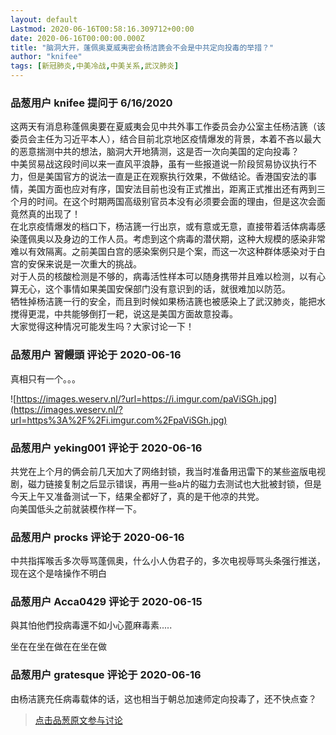 ```yaml
---
layout: default
Lastmod: 2020-06-16T00:58:16.309712+00:00
date: 2020-06-16T00:00:00.000Z
title: "脑洞大开，蓬佩奥夏威夷密会杨洁篪会不会是中共定向投毒的举措？"
author: "knifee"
tags: [新冠肺炎,中美冷战,中美关系,武汉肺炎]
---
```



### 品葱用户 **knifee** 提问于 6/16/2020
    
这两天有消息称蓬佩奥要在夏威夷会见中共外事工作委员会办公室主任杨洁篪（该委员会主任为习近平本人），结合目前北京地区疫情爆发的背景，本着不吝以最大的恶意揣测中共的想法，脑洞大开地猜测，这是否一次向美国的定向投毒？  
中美贸易战这段时间以来一直风平浪静，虽有一些报道说一阶段贸易协议执行不力，但是美国官方的说法一直是正在观察执行效果，不做结论。香港国安法的事情，美国方面也应对有序，国安法目前也没有正式推出，距离正式推出还有两到三个月的时间。在这个时期两国高级别官员本没有必须要会面的理由，但是这次会面竟然真的出现了！  
在北京疫情爆发的档口下，杨洁篪一行出京，或有意或无意，直接带着活体病毒感染蓬佩奥以及身边的工作人员。考虑到这个病毒的潜伏期，这种大规模的感染非常难以有效隔离。之前美国白宫的感染案例只是个案，而这一次这种群体感染对于白宫的安保来说是一次重大的挑战。  
对于人员的核酸检测是不够的，病毒活性样本可以随身携带并且难以检测，以有心算无心，这个事情如果美国安保部门没有意识到的话，就很难加以防范。  
牺牲掉杨洁篪一行的安全，而且到时候如果杨洁篪也被感染上了武汉肺炎，能把水搅得更混，中共能够倒打一耙，说这是美国方面故意投毒。  
大家觉得这种情况可能发生吗？大家讨论一下！
    
                

### 品葱用户 **習饅頭** 评论于 2020-06-16
        
真相只有一个。。。  
  
![https://images.weserv.nl/?url=https://i.imgur.com/paViSGh.jpg](https://images.weserv.nl/?url=https%3A%2F%2Fi.imgur.com%2FpaViSGh.jpg)
        
                

### 品葱用户 **yeking001** 评论于 2020-06-16
        
共党在上个月的俩会前几天加大了网络封锁，我当时准备用迅雷下的某些盗版电视剧，磁力链接复制之后显示错误，再用一些a片的磁力去测试也大批被封锁，但是今天上午又准备测试一下，结果全都好了，真的是干他凉的共党。  
向美国低头之前就装模作样一下。
        
                

### 品葱用户 **procks** 评论于 2020-06-16
        
中共指挥喉舌多次辱骂蓬佩奥，什么小人伪君子的，多次电视辱骂头条强行推送，现在这个是啥操作不明白
        
                

### 品葱用户 **Acca0429** 评论于 2020-06-15
        
與其怕他們投病毒還不如小心蓖麻毒素.....  
  
坐在在坐在做在在坐在做
        
                

### 品葱用户 **gratesque** 评论于 2020-06-16
        
由杨洁篪充任病毒载体的话，这也相当于朝总加速师定向投毒了，还不快点查？
        
                





> [点击品葱原文参与讨论](https://pincong.rocks/question/27300?warning)

